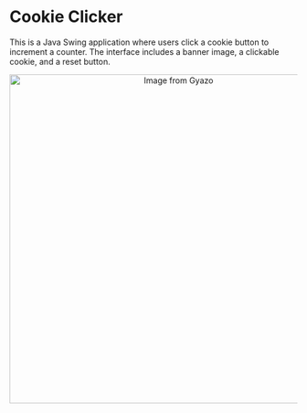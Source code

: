 <h1>Cookie Clicker</h1>
<p>
    This is a Java Swing application where users click a cookie button to increment a counter. The interface includes a banner image, a clickable cookie, and a reset button.
</p>

<p align="center">
  <a><img src="https://i.gyazo.com/c8707ebae971c3ed8fac30f18f82a588.gif" alt="Image from Gyazo" width="576"/></a>
</p>
